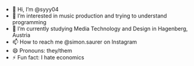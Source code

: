 - 👋 Hi, I’m @syyy04
- 👀 I’m interested in music production and trying to understand programming
- 🌱 I’m currently studying Media Technology and Design in Hagenberg, Austria
- 📫 How to reach me @simon.saurer on Instagram
- 😄 Pronouns: they/them
- ⚡ Fun fact: I hate economics

<!---
syyy04/syyy04 is a ✨ special ✨ repository because its `README.md` (this file) appears on your GitHub profile.
You can click the Preview link to take a look at your changes.
--->
